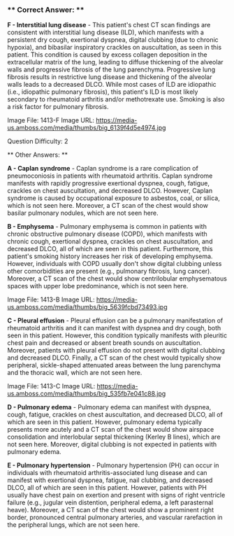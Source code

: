 ### ** Correct Answer: **

**F - Interstitial lung disease** - This patient's chest CT scan findings are consistent with interstitial lung disease (ILD), which manifests with a persistent dry cough, exertional dyspnea, digital clubbing (due to chronic hypoxia), and bibasilar inspiratory crackles on auscultation, as seen in this patient. This condition is caused by excess collagen deposition in the extracellular matrix of the lung, leading to diffuse thickening of the alveolar walls and progressive fibrosis of the lung parenchyma. Progressive lung fibrosis results in restrictive lung disease and thickening of the alveolar walls leads to a decreased DLCO. While most cases of ILD are idiopathic (i.e., idiopathic pulmonary fibrosis), this patient's ILD is most likely secondary to rheumatoid arthritis and/or methotrexate use. Smoking is also a risk factor for pulmonary fibrosis.

Image File: 1413-F
Image URL: https://media-us.amboss.com/media/thumbs/big_6139f4d5e4974.jpg

Question Difficulty: 2

** Other Answers: **

**A - Caplan syndrome** - Caplan syndrome is a rare complication of pneumoconiosis in patients with rheumatoid arthritis. Caplan syndrome manifests with rapidly progressive exertional dyspnea, cough, fatigue, crackles on chest auscultation, and decreased DLCO. However, Caplan syndrome is caused by occupational exposure to asbestos, coal, or silica, which is not seen here. Moreover, a CT scan of the chest would show basilar pulmonary nodules, which are not seen here.

**B - Emphysema** - Pulmonary emphysema is common in patients with chronic obstructive pulmonary disease (COPD), which manifests with chronic cough, exertional dyspnea, crackles on chest auscultation, and decreased DLCO, all of which are seen in this patient. Furthermore, this patient's smoking history increases her risk of developing emphysema. However, individuals with COPD usually don't show digital clubbing unless other comorbidities are present (e.g., pulmonary fibrosis, lung cancer). Moreover, a CT scan of the chest would show centrilobular emphysematous spaces with upper lobe predominance, which is not seen here.

Image File: 1413-B
Image URL: https://media-us.amboss.com/media/thumbs/big_5639fcbd73493.jpg

**C - Pleural effusion** - Pleural effusion can be a pulmonary manifestation of rheumatoid arthritis and it can manifest with dyspnea and dry cough, both seen in this patient. However, this condition typically manifests with pleuritic chest pain and decreased or absent breath sounds on auscultation. Moreover, patients with pleural effusion do not present with digital clubbing and decreased DLCO. Finally, a CT scan of the chest would typically show peripheral, sickle-shaped attenuated areas between the lung parenchyma and the thoracic wall, which are not seen here.

Image File: 1413-C
Image URL: https://media-us.amboss.com/media/thumbs/big_535fb7e041c88.jpg

**D - Pulmonary edema** - Pulmonary edema can manifest with dyspnea, cough, fatigue, crackles on chest auscultation, and decreased DLCO, all of which are seen in this patient. However, pulmonary edema typically presents more acutely and a CT scan of the chest would show airspace consolidation and interlobular septal thickening (Kerley B lines), which are not seen here. Moreover, digital clubbing is not expected in patients with pulmonary edema.

**E - Pulmonary hypertension** - Pulmonary hypertension (PH) can occur in individuals with rheumatoid arthritis-associated lung disease and can manifest with exertional dyspnea, fatigue, nail clubbing, and decreased DLCO, all of which are seen in this patient. However, patients with PH usually have chest pain on exertion and present with signs of right ventricle failure (e.g., jugular vein distention, peripheral edema, a left parasternal heave). Moreover, a CT scan of the chest would show a prominent right border, pronounced central pulmonary arteries, and vascular rarefaction in the peripheral lungs, which are not seen here.

